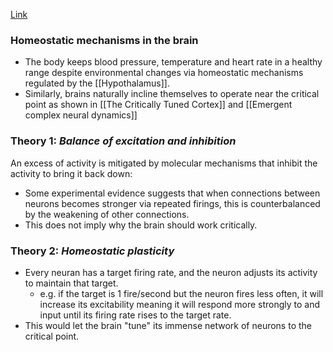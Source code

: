 [Link](https://www.quantamagazine.org/brains-may-teeter-near-their-tipping-point-20180614/)

### Homeostatic mechanisms in the brain
* The body keeps blood pressure, temperature and heart rate in a healthy range despite environmental changes via homeostatic mechanisms regulated by the [[Hypothalamus]]. 
* Similarly, brains naturally incline themselves to operate near the critical point as shown in [[The Critically Tuned Cortex]] and [[Emergent complex neural dynamics]]

### Theory 1: *Balance of excitation and inhibition*
An excess of activity is mitigated by molecular mechanisms that inhibit the activity to bring it back down:
* Some experimental evidence suggests that when connections between neurons becomes stronger via repeated firings, this is counterbalanced by the weakening of other connections.
* This does not imply why the brain should work critically.

### Theory 2: *Homeostatic plasticity*
* Every neuran has a target firing rate, and the neuron adjusts its activity to maintain that target.
	* e.g. if the target is 1 fire/second but the neuron fires less often, it will increase its excitability meaning it will respond more strongly to and input until its firing rate rises to the target rate.
* This would let the brain "tune" its immense network of neurons to the critical point.

